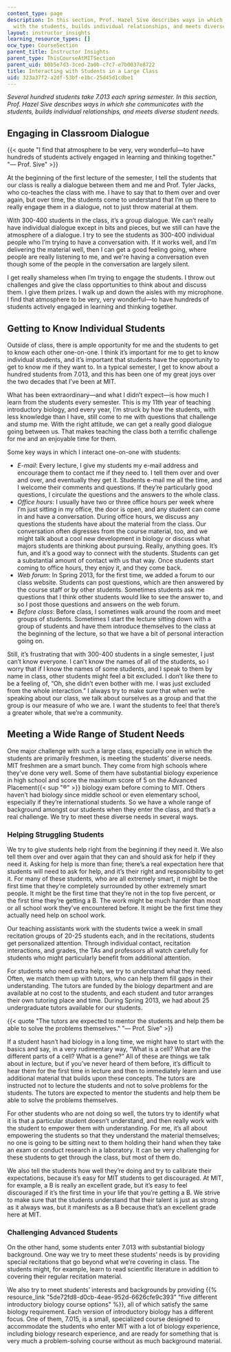 ```yaml
---
content_type: page
description: In this section, Prof. Hazel Sive describes ways in which she communicates
  with the students, builds individual relationships, and meets diverse student needs.
layout: instructor_insights
learning_resource_types: []
ocw_type: CourseSection
parent_title: Instructor Insights
parent_type: ThisCourseAtMITSection
parent_uid: b0b5e7d3-3ced-2a0b-c7c7-e7b0037e8722
title: Interacting with Students in a Large Class
uid: 323a37f2-a2df-53bf-e1bc-25d45d1cdbe1
---
```


_Several hundred students take 7.013 each spring semester. In this section, Prof. Hazel Sive describes ways in which she communicates with the students, builds individual relationships, and meets diverse student needs._

Engaging in Classroom Dialogue
------------------------------

{{< quote "I find that atmosphere to be very, very wonderful—to have hundreds of students actively engaged in learning and thinking together." "— Prof. Sive" >}}

At the beginning of the first lecture of the semester, I tell the students that our class is really a dialogue between them and me and Prof. Tyler Jacks, who co-teaches the class with me. I have to say that to them over and over again, but over time, the students come to understand that I’m up there to really engage them in a dialogue, not to just throw material at them.

With 300-400 students in the class, it’s a group dialogue. We can’t really have individual dialogue except in bits and pieces, but we still can have the atmosphere of a dialogue. I try to see the students as 300-400 individual people who I’m trying to have a conversation with. If it works well, and I’m delivering the material well, then I can get a good feeling going, where people are really listening to me, and we're having a conversation even though some of the people in the conversation are largely silent.

I get really shameless when I’m trying to engage the students. I throw out challenges and give the class opportunities to think about and discuss them. I give them prizes. I walk up and down the aisles with my microphone. I find that atmosphere to be very, very wonderful—to have hundreds of students actively engaged in learning and thinking together.

Getting to Know Individual Students
-----------------------------------

Outside of class, there is ample opportunity for me and the students to get to know each other one-on-one. I think it’s important for me to get to know individual students, and it’s important that students have the opportunity to get to know me if they want to. In a typical semester, I get to know about a hundred students from 7.013, and this has been one of my great joys over the two decades that I’ve been at MIT.

What has been extraordinary—and what I didn’t expect—is how much I learn from the students every semester. This is my 11th year of teaching introductory biology, and every year, I’m struck by how the students, with less knowledge than I have, still come to me with questions that challenge and stump me. With the right attitude, we can get a really good dialogue going between us. That makes teaching the class both a terrific challenge for me and an enjoyable time for them.

Some key ways in which I interact one-on-one with students:

*   _E-mail_: Every lecture, I give my students my e-mail address and encourage them to contact me if they need to. I tell them over and over and over, and eventually they get it. Students e-mail me all the time, and I welcome their comments and questions. If they’re particularly good questions, I circulate the questions and the answers to the whole class.
*   _Office hours_: I usually have two or three office hours per week where I’m just sitting in my office, the door is open, and any student can come in and have a conversation. During office hours, we discuss any questions the students have about the material from the class. Our conversation often digresses from the course material, too, and we might talk about a cool new development in biology or discuss what majors students are thinking about pursuing. Really, anything goes. It’s fun, and it’s a good way to connect with the students. Students can get a substantial amount of contact with us that way. Once students start coming to office hours, they enjoy it, and they come back.
*   _Web forum_: In Spring 2013, for the first time, we added a forum to our class website. Students can post questions, which are then answered by the course staff or by other students. Sometimes students ask me questions that I think other students would like to see the answer to, and so I post those questions and answers on the web forum.
*   _Before class_: Before class, I sometimes walk around the room and meet groups of students. Sometimes I start the lecture sitting down with a group of students and have them introduce themselves to the class at the beginning of the lecture, so that we have a bit of personal interaction going on.

Still, it’s frustrating that with 300-400 students in a single semester, I just can’t know everyone. I can’t know the names of all of the students, so I worry that if I know the names of some students, and I speak to them by name in class, other students might feel a bit excluded. I don’t like there to be a feeling of, “Oh, she didn’t even bother with me. I was just excluded from the whole interaction.” I always try to make sure that when we’re speaking about our class, we talk about ourselves as a group and that the group is our measure of who we are. I want the students to feel that there’s a greater whole, that we’re a community.

Meeting a Wide Range of Student Needs
-------------------------------------

One major challenge with such a large class, especially one in which the students are primarily freshmen, is meeting the students’ diverse needs. MIT freshmen are a smart bunch. They come from high schools where they’ve done very well. Some of them have substantial biology experience in high school and score the maximum score of 5 on the Advanced Placement{{< sup "®" >}} biology exam before coming to MIT. Others haven’t had biology since middle school or even elementary school, especially if they’re international students. So we have a whole range of background amongst our students when they enter the class, and that’s a real challenge. We try to meet these diverse needs in several ways.

### Helping Struggling Students

We try to give students help right from the beginning if they need it. We also tell them over and over again that they can and should ask for help if they need it. Asking for help is more than fine; there’s a real expectation here that students will need to ask for help, and it’s their right and responsibility to get it. For many of these students, who are all extremely smart, it might be the first time that they’re completely surrounded by other extremely smart people. It might be the first time that they’re not in the top five percent, or the first time they’re getting a B. The work might be much harder than most or all school work they’ve encountered before. It might be the first time they actually need help on school work.

Our teaching assistants work with the students twice a week in small recitation groups of 20-25 students each, and in the recitations, students get personalized attention. Through individual contact, recitation interactions, and grades, the TAs and professors all watch carefully for students who might particularly benefit from additional attention.

For students who need extra help, we try to understand what they need. Often, we match them up with tutors, who can help them fill gaps in their understanding. The tutors are funded by the biology department and are available at no cost to the students, and each student and tutor arranges their own tutoring place and time. During Spring 2013, we had about 25 undergraduate tutors available for our students.

{{< quote "The tutors are expected to mentor the students and help them be able to solve the problems themselves." "— Prof. Sive" >}}

If a student hasn’t had biology in a long time, we might have to start with the basics and say, in a very rudimentary way, “What is a cell? What are the different parts of a cell? What is a gene?” All of these are things we talk about in lecture, but if you’ve never heard of them before, it’s difficult to hear them for the first time in lecture and then to immediately learn and use additional material that builds upon these concepts. The tutors are instructed not to lecture the students and not to solve problems for the students. The tutors are expected to mentor the students and help them be able to solve the problems themselves.

For other students who are not doing so well, the tutors try to identify what it is that a particular student doesn’t understand, and then really work with the student to empower them with understanding. For me, it’s all about empowering the students so that they understand the material themselves; no one is going to be sitting next to them holding their hand when they take an exam or conduct research in a laboratory. It can be very challenging for these students to get through the class, but most of them do.

We also tell the students how well they’re doing and try to calibrate their expectations, because it’s easy for MIT students to get discouraged. At MIT, for example, a B is really an excellent grade, but it’s easy to feel discouraged if it’s the first time in your life that you’re getting a B. We strive to make sure that the students understand that their talent is just as strong as it always was, but it manifests as a B because that’s an excellent grade here at MIT.

### Challenging Advanced Students

On the other hand, some students enter 7.013 with substantial biology background. One way we try to meet these students’ needs is by providing special recitations that go beyond what we’re covering in class. The students might, for example, learn to read scientific literature in addition to covering their regular recitation material.

We also try to meet students’ interests and backgrounds by providing {{% resource_link "5de72fd8-d0cb-4eae-952d-6626cfe9c393" "five different introductory biology course options" %}}, all of which satisfy the same biology requirement. Each version of introductory biology has a different focus. One of them, 7.015, is a small, specialized course designed to accommodate the students who enter MIT with a lot of biology experience, including biology research experience, and are ready for something that is very much a problem-solving course without as much background material.